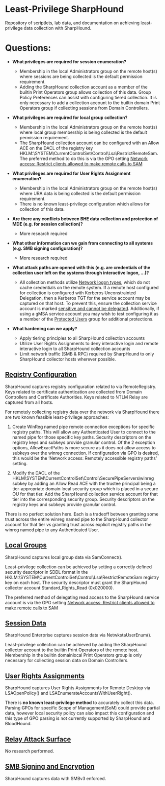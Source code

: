 # Least-Privilege SharpHound

Repository of scriptlets, lab data, and documentation on achieving least-privilege data collection with SharpHound.

# Questions:

- **What privileges are required for session enumeration?**
  - Membership in the local Administrators group on the remote host(s) where sessions are being collected is the default permission requirement.
  - Adding the SharpHound collection account as a member of the builtin Print Operators group allows collection of this data. Group Policy Preferences can assist with configuring tiered collection. It is only necessary to add a collection account to the builtin domain Print Operators group if collecting sessions from Domain Controllers.
- **What privileges are required for local group collection?**
  - Membership in the local Administrators group on the remote host(s) where local group membership is being collected is the default permission requirement.
  - The SharpHound collection account can be configured with an Allow ACE on the DACL of the registry key HKLM:\SYSTEM\CurrentControlSet\Control\Lsa\RestrictRemoteSam. The preferred method to do this is via the GPO setting [Network access: Restrict clients allowed to make remote calls to SAM](https://learn.microsoft.com/en-us/previous-versions/windows/it-pro/windows-10/security/threat-protection/security-policy-settings/network-access-restrict-clients-allowed-to-make-remote-sam-calls)
- **What privileges are required for User Rights Assignment enumeration?**
  - Membership in the local Administrators group on the remote host(s) where URA data is being collected is the default permission requirement.
  - There is no known least-privilege configuration which allows for collection of this data.
- **Are there any conflicts between BHE data collection and protection of MDE (e.g. for session collection)?**
  - More research required
- **What other information can we gain from connecting to all systems (e.g. SMB signing configuration)?**
  - More research required
- **What attack paths are opened with this (e.g. are credentials of the collection user left on the systems through interactive logon, …)?**
  - All collection methods utilize [Network logon types](https://learn.microsoft.com/en-us/windows-server/identity/securing-privileged-access/reference-tools-logon-types), which do not cache credentials on the remote system. If a remote host configured for collection is configured with Kerberos Unconstrainted Delegation, then a Kerberos TGT for the service account may be captured on that host. To prevent this, ensure the collection service account is marked [sensitive and cannot be delegated](https://learn.microsoft.com/en-us/archive/blogs/poshchap/security-focus-analysing-account-is-sensitive-and-cannot-be-delegated-for-privileged-accounts). Additionally, if using a gMSA service account you may wish to test configuring it as a member of the [Protected Users](https://learn.microsoft.com/en-us/windows-server/identity/ad-ds/manage/how-to-configure-protected-accounts) group for additional protections.

- **What hardening can we apply?**
  - Apply tiering principles to all SharpHound collection accounts
  - Utilize User Rights Assignments to deny interactive login and remote interactive login to all SharpHound collection accounts
  - Limit network traffic (SMB & RPC) required by SharpHound to only SharpHound collector hosts wherever possible.

## [Registry Configuration](/RemoteRegistry/README.md)

SharpHound captures registry configuration related to via RemoteRegistry. Keys related to certificate authentication are collected from Domain Controllers and Certificate Authorities. Keys related to NTLM Relay are captured from all hosts.

For remotely collecting registry data over the network via SharpHound there are two known feasible least-privilege approaches:

1. Create WinReg named pipe remote connection exceptions for specific registry paths. This will allow any Authenticated User to connect to the named pipe for those specific key paths. Security descriptors on the registry keys and subkeys provide granular control. Of the 2 exception options, AllowExactPaths is more secure as it does not allow access to subkeys over the winreg connection. If configuration via GPO is desired, this would be the ‘Network access: Remotely accessible registry paths’ setting.

2. Modify the DACL of the HKLM\\SYSTEM\\CurrentControlSet\\Control\\SecurePipeServers\\winreg subkey by adding an Allow Read ACE with the trustee principal being a tier-appropriate domain local security group which is placed in a secure OU for that tier. Add the SharpHound collection service account for that tier into the corresponding security group. Security descriptors on the registry keys and subkeys provide granular control.

There is no perfect solution here. Each is a tradeoff between granting some trust across the entire winreg named pipe to the SharpHound collector account for that tier vs granting trust across explicit registry paths in the winreg named pipe to any Authenticated User.

## [Local Groups](/SAMR/README.md)

SharpHound captures local group data via SamConnect().

Least-privilege collection can be achieved by setting a correctly defined security descriptor in SDDL format in the HKLM:\SYSTEM\CurrentControlSet\Control\Lsa\RestrictRemoteSam registry key on each host. The security descriptor must grant the SharpHound collector account Standard_Rights_Read (0x020000).

The preferred method of delegating read access to the SharpHound service account is via the GPO setting [Network access: Restrict clients allowed to make remote calls to SAM](https://learn.microsoft.com/en-us/previous-versions/windows/it-pro/windows-10/security/threat-protection/security-policy-settings/network-access-restrict-clients-allowed-to-make-remote-sam-calls)

## [Session Data](/Sessions/README.md)

SharpHound Enterprise captures session data via NetwkstaUserEnum().

Least-privilege collection can be achieved by adding the SharpHound collector account to the builtin Print Operators of the remote host. Membership in the builtin domainlocal Print Operators group is only necessary for collecting session data on Domain Controllers.

## [User Rights Assignments](/Lsa/README.md)

SharpHound captures User Rights Assignments for Remote Desktop via LSAOpenPolicy() and LSAEnumerateAccountsWithUserRight().

There is **no known least-privilege method** to accurately collect this data. Parsing GPOs for specific Scope of Management(SoM) could provide partial data, however local security policy can also impact this configuration and this type of GPO parsing is not currently supported by SharpHound and BloodHound.

## [Relay Attack Surface](/NTLM/README.md)

No research performed.

## [SMB Signing and Encryption](/SMB%20Protocol/README.md)

SharpHound captures data with SMBv3 enforced.
